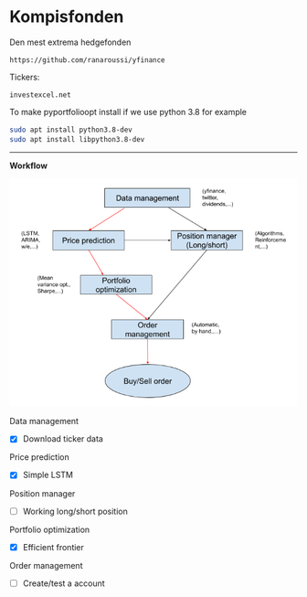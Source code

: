 # Kompisfonden

Den mest extrema hedgefonden

```
https://github.com/ranaroussi/yfinance
```

Tickers:
 ```
 investexcel.net
 ```


 To make pyportfolioopt install if we use python 3.8 for example
 ```bash
sudo apt install python3.8-dev
sudo apt install libpython3.8-dev
 ```

------------------------------------------------------------------------
**Workflow**

![Pipeline](Pipline_kompisfond_v2.png)

Data management
- [x] Download ticker data

Price prediction
- [x] Simple LSTM

Position manager
- [ ] Working long/short position 

Portfolio optimization
- [x] Efficient frontier

Order management
- [ ] Create/test a account


